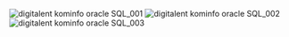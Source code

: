 ![digitalent kominfo oracle SQL_001](https://github.com/handane/CERTIFICATE/assets/89894421/12bf0847-b66a-40fe-8ed5-ea96e6606950)
![digitalent kominfo oracle SQL_002](https://github.com/handane/CERTIFICATE/assets/89894421/20f6ad7d-f652-4ec3-ad44-c87e9608fd0a)
![digitalent kominfo oracle SQL_003](https://github.com/handane/CERTIFICATE/assets/89894421/7517f354-aa33-4566-820d-b6698959fe39)


